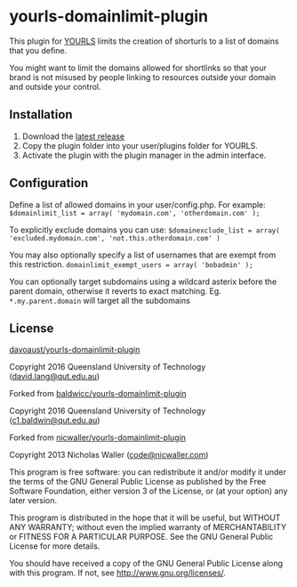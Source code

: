 yourls-domainlimit-plugin
=========================

This plugin for [YOURLS](https://github.com/YOURLS/YOURLS) limits the creation of shorturls to a list of domains that you define.

You might want to limit the domains allowed for shortlinks so that your brand is not misused by people linking to resources outside your domain and outside your control.

Installation
------------
1. Download the [latest release](https://github.com/davoaust/yourls-domainlimit-plugin/releases)
1. Copy the plugin folder into your user/plugins folder for YOURLS.
1. Activate the plugin with the plugin manager in the admin interface.

Configuration
-------------
Define a list of allowed domains in your user/config.php. For example:
`$domainlimit_list = array( 'mydomain.com', 'otherdomain.com' );`

To explicitly exclude domains you can use:
`$domainexclude_list = array( 'excluded.mydomain.com', 'not.this.otherdomain.com' )`

You may also optionally specify a list of usernames that are exempt from this restriction.
`domainlimit_exempt_users = array( 'bobadmin' );`

You can optionally target subdomains using a wildcard asterix before the parent domain, otherwise it reverts to exact matching.
Eg. `*.my.parent.domain` will target all the subdomains

License
-------

[davoaust/yourls-domainlimit-plugin](https://github.com/davoaust/yourls-domainlimit-plugin/releases)

Copyright 2016 Queensland University of Technology (david.lang@qut.edu.au)

Forked from [baldwicc/yourls-domainlimit-plugin](https://github.com/baldwicc/yourls-domainlimit-plugin/releases)

Copyright 2016 Queensland University of Technology (c1.baldwin@qut.edu.au)

Forked from [nicwaller/yourls-domainlimit-plugin](https://github.com/nicwaller/yourls-domainlimit-plugin/releases)

Copyright 2013 Nicholas Waller (code@nicwaller.com)

This program is free software: you can redistribute it and/or modify
it under the terms of the GNU General Public License as published by
the Free Software Foundation, either version 3 of the License, or
(at your option) any later version.

This program is distributed in the hope that it will be useful,
but WITHOUT ANY WARRANTY; without even the implied warranty of
MERCHANTABILITY or FITNESS FOR A PARTICULAR PURPOSE.  See the
GNU General Public License for more details.

You should have received a copy of the GNU General Public License
along with this program.  If not, see <http://www.gnu.org/licenses/>.
